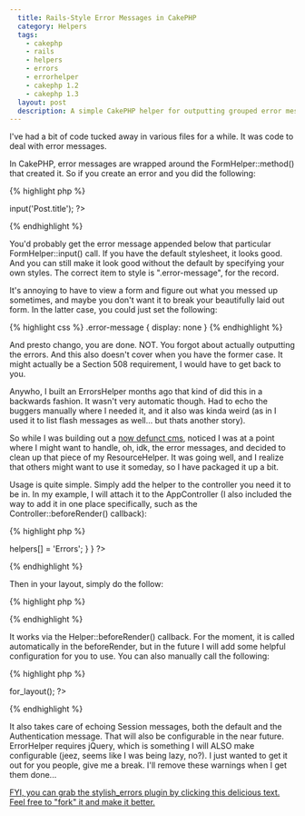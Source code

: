 ```yaml
---
  title: Rails-Style Error Messages in CakePHP
  category: Helpers
  tags:
    - cakephp
    - rails
    - helpers
    - errors
    - errorhelper
    - cakephp 1.2
    - cakephp 1.3
  layout: post
  description: A simple CakePHP helper for outputting grouped error messages as in the Ruby on Rails framework.
---
```


I've had a bit of code tucked away in various files for a while. It was code to deal with error messages.

In CakePHP, error messages are wrapped around the FormHelper::method() that created it. So if you create an error and you did the following:

{% highlight php %}
<?php
	echo $form->input('Post.title');
?>
{% endhighlight %}

You'd probably get the error message appended below that particular FormHelper::input() call. If you have the default stylesheet, it looks good. And you can still make it look good without the default by specifying your own styles. The correct item to style is ".error-message", for the record.

It's annoying to have to view a form and figure out what you messed up sometimes, and maybe you don't want it to break your beautifully laid out form. In the latter case, you could just set the following:

{% highlight css %}
.error-message {
	display: none
}
{% endhighlight %}

And presto chango, you are done. NOT. You forgot about actually outputting the errors. And this also doesn't cover when you have the former case. It might actually be a Section 508 requirement, I would have to get back to you.

Anywho, I built an ErrorsHelper months ago that kind of did this in a backwards fashion. It wasn't very automatic though. Had to echo the buggers manually where I needed it, and it also was kinda weird (as in I used it to list flash messages as well... but thats another story).

So while I was building out a [now defunct cms](http://github.com/josegonzalez/marcyavenue), noticed I was at a point where I might want to handle, oh, idk, the error messages, and decided to clean up that piece of my ResourceHelper. It was going well, and I realize that others might want to use it someday, so I have packaged it up a bit.

Usage is quite simple. Simply add the helper to the controller you need it to be in. In my example, I will attach it to the AppController (I also included the way to add it in one place specifically, such as the Controller::beforeRender() callback):

{% highlight php %}
<?php
class AppController extends Appcontroller {
	var $helpers = array('Errors');

	function beforeRender() {
		$this->helpers[] = 'Errors';
	}
}
?>
{% endhighlight %}

Then in your layout, simply do the follow:

{% highlight php %}
<?php echo $errors_for_layout; ?>
{% endhighlight %}

It works via the Helper::beforeRender() callback. For the moment, it is called automatically in the beforeRender, but in the future I will add some helpful configuration for you to use. You can also manually call the following:

{% highlight php %}
<?php echo $errors->for_layout(); ?>
{% endhighlight %}

It also takes care of echoing Session messages, both the default and the Authentication message. That will also be configurable in the near future. ErrorHelper requires jQuery, which is something I will ALSO make configurable (jeez, seems like I was being lazy, no?). I just wanted to get it out for you people, give me a break. I'll remove these warnings when I get them done...


[FYI, you can grab the stylish_errors plugin by clicking this delicious text. Feel free to "fork" it and make it better.](https://github.com/josegonzalez/stylish_errors)
